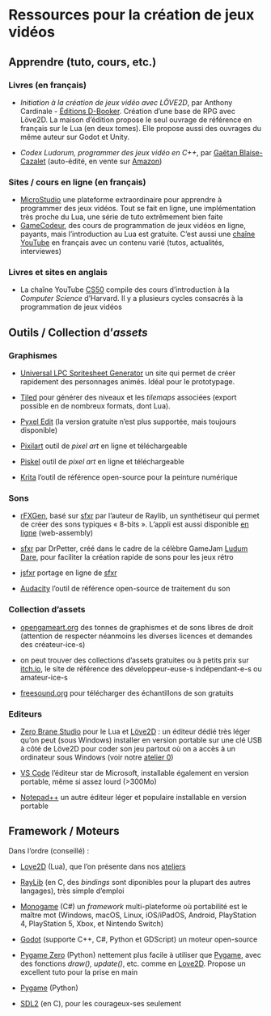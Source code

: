 # Ressources pour la création de jeux vidéos

## Apprendre (tuto, cours, etc.)

### Livres (en français)

- *Initiation à la création de jeux vidéo avec LÖVE2D*, par Anthony Cardinale - [Éditions D-Booker](https://www.d-booker.fr/developpement-de-jeux-video/654-1194-initiation-a-la-creation-de-jeux-video-en-lua-avec-love2d.html). Création d’une base de RPG avec Löve2D. La maison d’édition propose le seul ouvrage de référence en français sur le Lua (en deux tomes). Elle propose aussi des ouvrages du même auteur sur Godot et Unity.

- *Codex Ludorum, programmer des jeux vidéo en C++*, par [Gaëtan Blaise-Cazalet](https://github.com/Gaetz) (auto-édité, en vente sur [Amazon](https://www.amazon.fr/Programmer-jeux-vid%C3%A9o-Codex-Ludorum/dp/2958679217))

### Sites / cours en ligne (en français)

- [MicroStudio](https://microstudio.dev/fr/) une plateforme extraordinaire pour apprendre à programmer des jeux vidéos. Tout se fait en ligne, une implémentation très proche du Lua, une série de tuto extrêmement bien faite
- [GameCodeur](https://www.gamecodeur.fr/), des cours de programmation de jeux vidéos en ligne, payants, mais l’introduction au Lua est gratuite. C’est aussi une [chaîne YouTube](https://www.youtube.com/@gamecodeur) en français avec un contenu varié (tutos, actualités, interviewes)  

### Livres et sites en anglais
- La chaîne YouTube [CS50](https://www.youtube.com/@cs50) compile des cours d’introduction à la *Computer Science* d’Harvard. Il y a plusieurs cycles consacrés à la programmation de jeux vidéos

## Outils / Collection d’*assets*

### Graphismes

- [Universal LPC Spritesheet Generator](https://sanderfrenken.github.io/Universal-LPC-Spritesheet-Character-Generator/) un site qui permet de créer rapidement des personnages animés. Idéal pour le prototypage.

- [Tiled](https://www.mapeditor.org/download.html) pour générer des niveaux et les *tilemaps* associées (export possible en de nombreux formats, dont Lua).

- [Pyxel Edit](https://www.pyxeledit.com/get.php) (la version gratuite n’est plus supportée, mais toujours disponible)

- [Pixilart](https://www.pixilart.com) outil de *pixel art* en ligne et téléchargeable

- [Piskel](https://www.piskelapp.com/) outil de *pixel art* en ligne et téléchargeable

- [Krita](https://krita.org/fr/) l’outil de référence open-source pour la peinture numérique

### Sons

- [rFXGen](https://github.com/raysan5/rfxgen), basé sur [sfxr](http://www.drpetter.se/project_sfxr.html) par l’auteur de Raylib, un synthétiseur qui permet de créer des sons typiques « 8-bits ». L’appli est aussi disponible [en ligne](https://raylibtech.itch.io/rfxgen) (web-assembly)

- [sfxr](http://www.drpetter.se/project_sfxr.html) par DrPetter, créé dans le cadre de la célèbre GameJam [Ludum Dare](https://ludumdare.com/), pour faciliter la création rapide de sons pour les jeux rétro

- [jsfxr](https://sfxr.me/) portage en ligne de [sfxr](http://www.drpetter.se/project_sfxr.html)

- [Audacity](https://www.audacityteam.org/) l’outil de référence open-source de traitement du son

### Collection d’assets

- [opengameart.org](https://opengameart.org/) des tonnes de graphismes et de sons libres de droit (attention de respecter néanmoins les diverses licences et demandes des créateur-ice-s)

- on peut trouver des collections d’assets gratuites ou à petits prix sur [itch.io](https://itch.io/), le site de référence des développeur-euse-s indépendant-e-s ou amateur-ice-s

- [freesound.org](https://freesound.org/) pour télécharger des échantillons de son gratuits

### Editeurs

- [Zero Brane Studio](https://studio.zerobrane.com/) pour le Lua et [Löve2D](https://love2d.org/) : un éditeur dédié très léger qu’on peut (sous Windows) installer en version portable sur une clé USB à côté de Löve2D pour coder son jeu partout où on a accès à un ordinateur sous Windows (voir notre [atelier 0](./atelier0.md))

- [VS Code](https://code.visualstudio.com/) l’éditeur star de Microsoft, installable également en version portable, même si assez lourd (>300Mo)

- [Notepad++](https://notepad-plus-plus.org/) un autre éditeur léger et populaire installable en version portable

## Framework / Moteurs

Dans l’ordre (conseillé) :

- [Love2D](https://love2d.org/) (Lua), que l’on présente dans nos [ateliers](https://github.com/aucoindujeu/codeclub)

- [RayLib](https://www.raylib.com/) (en C, des *bindings* sont diponibles pour la plupart des autres langages), très simple d’emploi

- [Monogame](https://www.monogame.net/) (C#) un *framework* multi-plateforme où portabilité est le maître mot (Windows, macOS, Linux, iOS/iPadOS, Android, PlayStation 4, PlayStation 5, Xbox, et Nintendo Switch)

- [Godot](https://godotengine.org/) (supporte C++, C#, Python et GDScript) un moteur open-source

- [Pygame Zero](https://pygame-zero.readthedocs.io/en/stable/index.html) (Python) nettement plus facile à utiliser que [Pygame](https://www.pygame.org/), avec des fonctions *draw(), update()*, etc. comme en [Love2D](https://love2d.org/). Propose un excellent tuto pour la prise en main

- [Pygame](https://www.pygame.org/) (Python)

- [SDL2](https://www.libsdl.org/) (en C), pour les courageux-ses seulement